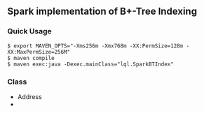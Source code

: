 ## Spark implementation of B+-Tree Indexing

### Quick Usage
```
$ export MAVEN_OPTS="-Xms256m -Xmx768m -XX:PermSize=128m -XX:MaxPermSize=256M"
$ maven compile
$ maven exec:java -Dexec.mainClass="lql.SparkBTIndex"
```

### Class

- Address
- 
